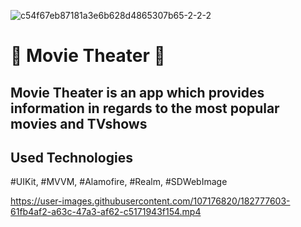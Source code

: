 ![c54f67eb87181a3e6b628d4865307b65-2-2-2](https://user-images.githubusercontent.com/107176820/182782760-7c0b47c5-992b-4638-8bb8-4f4cb89de819.jpg)


# 🎥 Movie Theater 🎥
## Movie Theater is an app which provides information in regards to the most popular movies and TVshows

## Used Technologies
#UIKit,
#MVVM,
#Alamofire,
#Realm,
#SDWebImage






https://user-images.githubusercontent.com/107176820/182777603-61fb4af2-a63c-47a3-af62-c5171943f154.mp4

